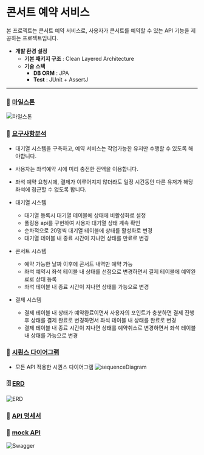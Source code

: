# 콘서트 예약 서비스

본 프로젝트는 콘서트 예약 서비스로, 사용자가 콘서트를 예약할 수 있는 API 기능을 제공하는 프로젝트입니다.

- **개발 환경 설정**
    - **기본 패키지 구조** : Clean Layered Architecture
    - **기술 스택**
      - **DB ORM** : JPA
      - **Test** : JUnit + AssertJ

---

### 📌 [마일스톤](https://github.com/soumunda8/HH99-CONCERT-RESERVATION-API/milestones)
![마일스톤](https://github.com/user-attachments/assets/3112b81d-3327-4413-b2bd-0ff672e33662)


### 📄 [요구사항분석](https://github.com/soumunda8/HH99-CONCERT-RESERVATION-API/issues/2)
- 대기열 시스템을 구축하고, 예약 서비스는 작업가능한 유저만 수행할 수 있도록 해야합니다.
- 사용자는 좌석예약 시에 미리 충전한 잔액을 이용합니다.
- 좌석 예약 요청시에, 결제가 이루어지지 않더라도 일정 시간동안 다른 유저가 해당 좌석에 접근할 수 없도록 합니다.

- 대기열 시스템
  - 대기열 등록시 대기열 테이블에 상태에 비활성화로 설정
  - 폴링용 api를 구현하여 사용자 대기열 상태 계속 확인
  - 순차적으로 20명씩 대기열 테이블에 상태를 활성화로 변경
  - 대기열 테이블 내 종료 시간이 지나면 상태를 만료로 변경
- 콘서트 시스템
  - 예약 가능한 날짜 이후에 콘서트 내역만 예약 가능
  - 좌석 예약시 좌석 테이블 내 상태를 선점으로 변경하면서 결제 테이블에 예약완료로 상태 등록
  - 좌석 테이블 내 종료 시간이 지나면 상태를 가능으로 변경
- 결제 시스템
  - 결제 테이블 내 상태가 예약완료이면서 사용자의 포인트가 충분하면 결제 진행 후 상태를 결제 완료로 변경하면서 좌석 테이블 내 상태를 완료로 변경
  - 결제 테이블 내 종료 시간이 지나면 상태를 예약취소로 변경하면서 좌석 테이블 내 상태를 가능으로 변경


### 📜 [시퀀스 다이어그램](https://github.com/soumunda8/HH99-CONCERT-RESERVATION-API/issues/1)
- 모든 API 적용한 시퀀스 다이어그램
![sequenceDiagram](https://mermaid.ink/img/pako:eNrFVV9P2lAc_So390kyMIVWwT6QgPDgw5ZN3V_xoYE7JZOW1dZMjQlOXIyyxGUQ_oQuuGVbtmxJFVx40C_Evf0Ou7QFWio87GV9IOXec849597fr3cfpqUMgjzcRq9VJKZRIitsyEIuJQL65AVZyaazeUFUwONtJHtHH6lIRd7hRYlKyYp3YhlRmR1ByUqidzIRT9mj_cUC0aipzgNcKvS6Oql2AP54iS80QBplcvXbgpoYirWX5AF5-4s0fpBP5w4eOTo0jpoD-szKauxBIv7cZynYTKqRiFN69Ri_14nWMU67wKhXiNZ1LkRRfXN3maoX8ZeShbV-tyQpD9ZCDP55TLQaIM0WaRWA8a5lHOpUukmKl0a9vG6B3U7s5CbXkWiQo13oXd0Oc4BAFMQWV5eeJH0jrcG-TM2ExMxgyy2zni0jF7rRKDk8TjoaF951Qh4343Eszjh4uNPe-HrNqNfAzNPY0irAtXN8WnbnN2ONzkHYUsCavfuWRE8v2AxvsmEh9drXpKoD8rlEitqkYGPFUzshlVtA5fHpV6PSdJO9rFFGJ3HIalVwu2PHHZE9jh1NxQ-5luC4XQfUbZkcabQcPfhEPOBZwEI6y2hceRTLbcbsEEC0D_js-q48bnfTJCol_O0GzCR3kKj4pjTQxNaxTr_fOclnD5eW_61zxkvsjBZWEeDvJdNj56TXvgH3ggz-U1z_bx6hH-aQnBOyGfqV3-9PpKCyiXIoBXn6mhHkVymYEg8oTlAVaWVXTENekVXkh7KkbmxC_qWwtU3_qfmMoAzuh-Eo_XBDfh--gXwgGGbmZucWWGZ-PjIfCXOsH-72h0PswizHRebYEMtE2NCBH-5JElVgZ7lgOBxciHBBhmG5YMQPUSarSPJ960oybyZzhRcmvm_q4C9d7sjr?type=png)

### 🗄️ [ERD](https://github.com/soumunda8/HH99-CONCERT-RESERVATION-API/issues/4)
![ERD](https://mermaid.ink/img/pako:eNqlVstu00AU_RVrNqEirZKqSVPvXMdQq3mROBWgSNHUHhKLxA6OXTUkkSoUIYS6YEGlFnURhBBUYlEKKmLRH6rdf2Bm7NSTJ6B6ldznufeeuTNdoJoaAjxAVlqHNQs2K0bF4PBXbiOL6_q_ybcjFMUtoXhvNZFY4hyslDWusB3q5ZzCtUzdsNtcBaSlB0I5o_BcrAJ8kz4bt1oghtUtvW2bVofNQqKQ4IGK5sDxhLKSr8o5sShlpZwyijkH1gxlbImDqq2bhtJpIRwvUi5JHM95r755H84iXI-LELuHVHZ55g0HETYHAaXWoVFDGgU-q6JHDnLQrH6t4dwviHKiX_8MnDqXbGg7pLORkiLk0ptPMFL39-Dm5NQbfL85eU9rEERF3iE1jIulxwW5SMTul0P30-FYaYqclXDEbMFPI1oI2kiw2RGK5WIRN716a7rAX9pv6Zbvz8C-Pj8YgYu4H08598fB9cXVzdGxe_ZzPO_9eMy9HExxRjQNFVl2taTWkeY00CRjVF8_Uv-dNYwT2_a0oEgc3IN6A-42UBHhqexBQps0Rjfu3YT7JYxZNJ0RH0YaCzWhbuhG7Va_-EAExc2p6T9PQOCl6HYDzYxXsHQVTSAgQCfTt7Hsv_oYNn86UM5p7iJrNr2JPmS3sCPIGWEzQ-iKaeO-_UwpvCVl0uRsDobe8B2VpPM5elpPBpOUXniwQr6SvHegO3Fn2B5WQclO8E5TnU05h-kM5yYnYoWqO67FcL6zR8JkCiezmc9vS3QIx2-8o6ug8WQUBUEm8uuLc294yshFISdKGdbn11fv9bz9wyS9w1iYKMx0pgqiQ_Irmh7TDCRzpsVs_l5vedns-rcmj1MGPQfMZcqYTFyAix1YTkxbjtYHMe71plcl8QhXHZizUINUdBMwHsyhngHs1nocERXPwR7QDoAoaCILL0oNvz0o0SvArqMmqgBipkHrOQnXx3bQsc1Sx1ABb1sOigLLdGp1wD-DjTb-57Q0PKHg7TIyaUED8F2wD_hkcmUDf6upeCIV20glUlHQwdKV9UQyubYaX08mYrHEWjzZj4KXpokDxKMAaTqeStZ_F9HnEY34lOpJgv4fP6r6Og?type=png)

### 🔔 [API 명세서](https://github.com/soumunda8/HH99-CONCERT-RESERVATION-API/issues/5)

### 🔘 [mock API](https://github.com/soumunda8/HH99-CONCERT-RESERVATION-API/issues/6)
![Swagger](https://github.com/user-attachments/assets/61171986-b02a-4091-b6ee-15bb3e8d32da)
